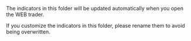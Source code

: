 The indicators in this folder will be updated automatically when you open the WEB trader.

If you customize the indicators in this folder, please rename them to avoid being overwritten.
